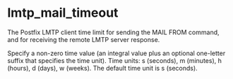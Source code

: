 # lmtp_mail_timeout 


The Postfix LMTP client time limit for sending the MAIL FROM command,
and for receiving the remote LMTP server response.


 Specify a non-zero time value (an integral value plus an optional
one-letter suffix that specifies the time unit).  Time units: s
(seconds), m (minutes), h (hours), d (days), w (weeks).
The default time unit is s (seconds).  


